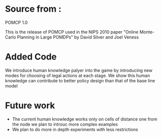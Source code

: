 # Source from :
POMCP 1.0

This is the release of POMCP used in the NIPS 2010 paper
"Online Monte-Carlo Planning in Large POMDPs"
by David Silver and Joel Veness


# Added Code 

We introduce human knowledge palyer into the game by introducing new modes for choosing of legal actions at each stage. 
We show this human knowledge can contribute to better policy design than that of the base line model 

# Future work

* The current human knowledge works only on cells of distance one from the node we plan to introuc more complex examples 
* We plan to do more in depth experiments with less restrictions 



